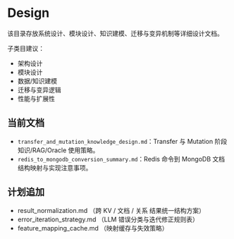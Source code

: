 # Design

该目录存放系统设计、模块设计、知识建模、迁移与变异机制等详细设计文档。

子类目建议：
- 架构设计
- 模块设计
- 数据/知识建模
- 迁移与变异逻辑
- 性能与扩展性

## 当前文档
- `transfer_and_mutation_knowledge_design.md`：Transfer 与 Mutation 阶段知识/RAG/Oracle 使用策略。
- `redis_to_mongodb_conversion_summary.md`：Redis 命令到 MongoDB 文档结构映射与实现注意事项。

## 计划追加
- result_normalization.md （跨 KV / 文档 / 关系 结果统一结构方案）
- error_iteration_strategy.md （LLM 错误分类与迭代修正规则表）
- feature_mapping_cache.md （映射缓存与失效策略）
